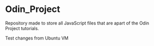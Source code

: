 # Odin_Project
Repository made to store all JavaScript files that are apart of the Odin Project tutorials.

Test changes from Ubuntu VM 
